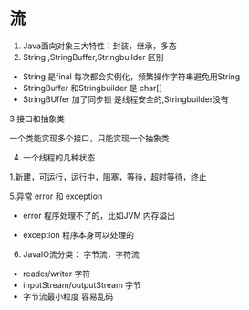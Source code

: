 # 流

1. Java面向对象三大特性：封装，继承，多态
2. String ,StringBuffer,Stringbuilder 区别
* String 是final 每次都会实例化，频繁操作字符串避免用String
* StringBuffer 和Stringbuilder 是 char[]
* StringBUffer 加了同步锁 是线程安全的,Stringbuilder没有

3 接口和抽象类

一个类能实现多个接口，只能实现一个抽象类

4. 一个线程的几种状态

1.新建，可运行，运行中，阻塞，等待，超时等待，终止

5.异常 error 和 exception

* error 程序处理不了的，比如JVM 内存溢出

* exception 程序本身可以处理的

6. JavaIO流分类： 字节流，字符流

* reader/writer 字符
* inputStream/outputStream 字节
* 字节流最小粒度 容易乱码
